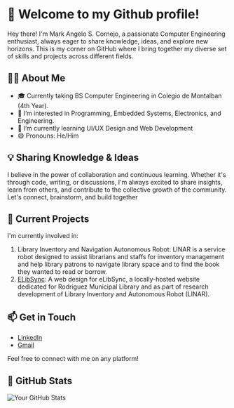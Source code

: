 # 👋 Welcome to my Github profile!

 Hey there! I'm Mark Angelo S. Cornejo, a passionate Computer Engineering enthusiast, always eager to share knowledge, ideas, and explore new horizons. This is my corner on GitHub where I bring together my diverse set of skills and projects across different fields.

## 🙍‍♂️ About Me

- 🎓 Currently taking BS Computer Engineering in Colegio de Montalban (4th Year).
- 👀 I’m interested in Programming, Embedded Systems, Electronics, and Engineering.
- 🌱 I’m currently learning UI/UX Design and Web Development
- 😄 Pronouns: He/Him
  
## 💡 Sharing Knowledge & Ideas

I believe in the power of collaboration and continuous learning. Whether it's through code, writing, or discussions, I'm always excited to share insights, learn from others, and contribute to the collective growth of the community. Let's connect, brainstorm, and build together

## 🚀 Current Projects

I'm currently involved in:

1. Library Inventory and Navigation Autonomous Robot: LINAR is a service robot designed to assist librarians and staffs for inventory management and help library patrons to navigate library space and to find the book they wanted to read or borrow.
2. [ELibSync](https://www.figma.com/file/0bxIJD1JrenEWU1po62AtY/eLibSync?type=design&node-id=0%3A1&mode=design&t=OoVPDYsYUU8EAXFE-1): A web design for eLibSync, a locally-hosted website dedicated for Rodriguez Municipal Library and as part of research development of Library Inventory and Autonomous Robot (LINAR).
   
## 📫 Get in Touch

- [LinkedIn](https://www.linkedin.com/in/markngl-cornj/)
- [Gmail](markngl.cornj@gmail.com)

Feel free to connect with me on any platform!

 ## 🚀 GitHub Stats

![Your GitHub Stats](https://github-readme-stats.vercel.app/api?maan-cornj=maan-cornj&show_icons=true&theme=dark)

<!---
maan-cornj/maan-cornj is a ✨ special ✨ repository because its `README.md` (this file) appears on your GitHub profile.
You can click the Preview link to take a look at your changes.
--->
